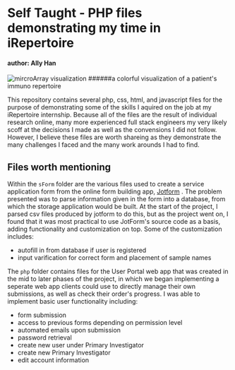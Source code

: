 Self Taught - PHP files demonstrating my time in iRepertoire
=====
#### author: Ally Han

![mircroArray visualization](http://static.wixstatic.com/media/c9f231_bc99030dc9104492b747480fa21945dd.jpg_srz_381_300_85_22_0.50_1.20_0.00_jpg_srz)
######a colorful visualization of a patient's immuno repertoire

This repository contains several php, css, html, and javascript files for the purpose of demonstrating some of the skills I aquired on the job at my iRepertoire internship. Because all of the files are the result of individual research online, many more experienced full stack engineers my very likely scoff at the decisions I made as well as the convensions I did not follow. However, I believe these files are worth shareing as they demonstrate the many challenges I faced and the many work arounds I had to find.

## Files worth mentioning
Within the `sForm` folder are the various files used to create a service application form from the online form building app, [Jotform](https://www.jotform.com/) . The problem presented was to parse information given in the form into a database, from which the storage application would be built. At the start of the project, I parsed csv files produced by jotform to do this, but as the project went on, I found that it was most practical to use JotForm's source code as a basis, adding functionality and customization on top. Some of the customization includes:
* autofill in from database if user is registered
* input varification for correct form and placement of sample names

The `php` folder contains files for the User Portal web app that was created in the mid to later phases of the project, in which we began implementing a seperate web app clients could use to directly manage their own submissions, as well as check their order's progress. I was able to implement basic user functionality including:
* form submission
* access to previous forms depending on permission level
* automated emails upon submission
* password retrieval
* create new user under Primary Investigator
* create new Primary Investigator
* edit account information

